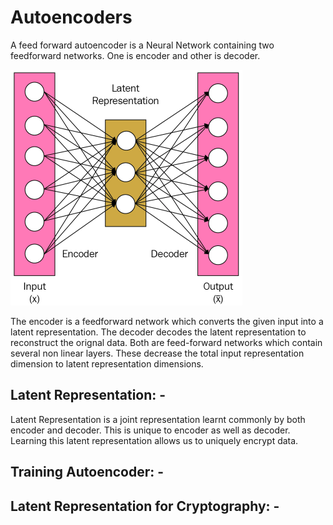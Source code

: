 # Autoencoders

A feed forward autoencoder is a Neural Network containing two feedforward networks.
One is encoder and other is decoder.

![Simple Autoencoder](assets/autoencoder.png)


The encoder is a feedforward network which converts the given input into a latent representation.
The decoder decodes the latent representation to reconstruct the orignal data.
Both are feed-forward networks which contain several non linear layers.
These decrease the total input representation dimension to latent representation dimensions.
## Latent Representation: -

Latent Representation is a joint representation learnt commonly by both encoder and decoder.
This is unique to encoder as well as decoder.
Learning this latent representation allows us to uniquely encrypt data.

## Training Autoencoder: -

## Latent Representation for Cryptography: -

